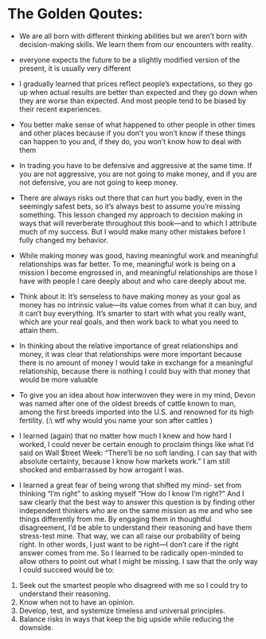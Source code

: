 # The Golden Qoutes:
- We are all born with different thinking abilities but we aren’t born with
decision-making skills.
We learn them from our encounters with reality.


- everyone expects the future to be a slightly
modified version of the present, it is usually very different


- I gradually learned that
prices reflect people’s expectations, so they go up when actual results are
better than expected and they go down when they are worse than expected.
And most people tend to be biased by their recent experiences.


- You better make sense of
what happened to other people in other times and other places because if
you don’t you won’t know if these things can happen to you and, if they do,
you won’t know how to deal with them


- In trading you have to be defensive and aggressive at the same
time. If you are not aggressive, you are not going to make money, and if
you are not defensive, you are not going to keep money.


- There are always risks out there that can
hurt you badly, even in the seemingly safest bets, so it’s always best to
assume you’re missing something. This lesson changed my approach to
decision making in ways that will reverberate throughout this book—and to
which
I
attribute
much
of
my
success.
But
I
would
make
many
other
mistakes before I fully changed my behavior.


- While making money was good, having meaningful work and meaningful
relationships was far better.
To me, meaningful work is being on a mission I
become engrossed in, and meaningful relationships are those I have with
people I care deeply about and who care deeply about me.

- Think about it: It’s senseless to have making money as your goal as
money has no intrinsic value—its value comes from what it can buy, and it
can’t buy everything. It’s smarter to start with what you really want, which
are your real goals, and then work back to what you need to attain them.


- In thinking about the
relative
importance
of
great
relationships
and
money,
it
was
clear
that
relationships were more important because there is no amount of money I
would
take
in
exchange
for
a
meaningful
relationship,
because
there
is
nothing I could buy with that money that would be more valuable


- To give you an idea about how interwoven
they were in my mind, Devon was named after one of the oldest breeds of
cattle known to man, among the first breeds imported into the U.S. and
renowned for its high fertility. (:\ wtf why would you name your son after cattles )


- I learned (again) that no matter how much I knew and how
hard I worked, I could never be certain enough to proclaim things like what
I’d said on Wall $treet Week: “There’ll be no soft landing. I can say that
with absolute certainty, because I know how markets work.” I am still
shocked and embarrassed by how arrogant I was.


- I learned a great fear of being wrong that shifted my mind-
set from thinking “I’m right” to asking myself “How do I know I’m right?”
And I saw clearly that the best way to answer this question is by finding
other independent thinkers who are on the same mission as me and who see
things differently from me. By engaging them in thoughtful disagreement,
I’d be able to understand their reasoning and have them stress-test mine.
That way, we can all raise our probability of being right.
In other words, I just want to be right—I don’t care if the right answer
comes from me. So I learned to be radically open-minded to allow others to
point out what I might be missing. I saw that the only way I could succeed
would be to:
1. Seek out the smartest people who disagreed with me so I could try to
understand their reasoning.
2. Know when not to have an opinion.
3. Develop, test, and systemize timeless and universal principles.
4. Balance risks in ways that keep the big upside while reducing the
downside.